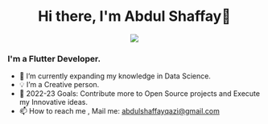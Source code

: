 <body>
    <div align="center">
      <h1> Hi there, I'm Abdul Shaffay👋<a href="#"></h1>
    </div>
  <p align="center">
  <a href="https://github.com/shaffayqazi"><img src="https://readme-typing-svg.herokuapp.com?lines=Java+Developer;Front+End+Developer;Flutter Developer&center=true&width=500&height=50"></a>
      
   
      
  
  ### I'm a Flutter Developer.
  - 🌱 I’m currently expanding my knowledge in Data Science.
  - 💡 I’m a Creative person.
  - 🥅 2022-23 Goals: Contribute more to Open Source projects and Execute my Innovative ideas.
  - 📫 How to reach me , Mail me: abdulshaffayqazi@gmail.com
   
  

